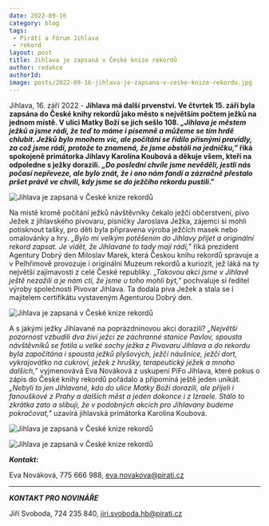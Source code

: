 ```yaml
---
date: 2022-09-16
category: blog
tags:
 - Piráti a Fórum Jihlava
 - rekord
layout: post
title: Jihlava je zapsaná v České knize rekordů
author: redakce
authorId: 
image: posts/2022-09-16-jihlava-je-zapsana-v-ceske-knize-rekordu.jpg
---
```


Jihlava, 16. září 2022 - **Jihlava má další prvenství. Ve čtvrtek 15. září byla zapsána do České knihy rekordů jako město s největším počtem ježků na jednom místě. V ulici Matky Boží se jich sešlo 108. *„Jihlava je městem ježků a jsme rádi, že teď to máme i písemně a můžeme se tím hrdě chlubit. Ježků bylo mnohem víc, ale počítání se řídilo přísnými pravidly, za což jsme rádi, protože to znamená, že jsme obstáli na jedničku,”* říká spokojeně primátorka Jihlavy Karolína Koubová a děkuje všem, kteří na odpoledne s ježky dorazili. *„Do poslední chvíle jsme nevěděli, jestli nás počasí nepřeveze, ale bylo znát, že i ono nám fandí a zázračně přestalo pršet právě ve chvíli, kdy jsme se do ježčího rekordu pustili*.”**

![Jihlava je zapsaná v České knize rekordů](https://a.pirati.cz/vysocina/img/posts/2022-09-16-jihlava-je-zapsana-v-ceske-knize-rekordu-II.jpg)

Na místě kromě počítání ježků návštěvníky čekalo ježčí občerstvení, pivo Ježek z jihlavského pivovaru, písničky Jaroslava Ježka, zájemci si mohli potisknout tašky, pro děti byla připravena výroba ježčích masek nebo omalovánky a hry. *„Bylo mi velkým potěšením do Jihlavy přijet a originální rekord zapsat. Je vidět, že Jihlavané to tady mají rádi,”* říká prezident Agentury Dobrý den Miloslav Marek, která Českou knihu rekordů spravuje a v Pelhřimově provozuje i originální Muzeum rekordů a kuriozit, jež láká na ty největší zajímavosti z celé České republiky. *„Takovou akci jsme v Jihlavě ještě nezažili a je nám ctí, že jsme u toho mohli být,”* pochvaluje si ředitel výroby společnosti Pivovar Jihlava. Ta dodala piva Ježek a stala se i majitelem certifikátu vystaveným Agenturou Dobrý den.

![Jihlava je zapsaná v České knize rekordů](https://a.pirati.cz/vysocina/img/posts/2022-09-16-jihlava-je-zapsana-v-ceske-knize-rekordu-III.jpg)

A s jakými ježky Jihlavané na poprázdninovou akci dorazili? *„Největší pozornost vzbudili dva živí ježci ze záchranné stanice Pavlov, spousta návštěvníků se fotila u velké sochy ježka z Pivovaru Jihlava a do rekordu byla započítána i spousta ježků plyšových, ježčí náušnice, ježčí dort, vykrajovátko na cukroví, ježek z hrušky, terapeutický ježek a mnoho dalších,”* vyjmenovává Eva Nováková z uskupení PiFo Jihlava, které pokus o zápis do České knihy rekordů pořádalo a připomíná ještě jeden unikát. *„Nebyli to jen Jihlavané, kdo do ulice Matky Boží dorazili, ale přijeli i fanouškové z Prahy a dalších měst a jeden dokonce i z Izraele. Stálo to zkrátka zato a slibuji, že v podobných akcích pro Jihlavany budeme pokračovat,”* uzavírá jihlavská primátorka Karolína Koubová.

![Jihlava je zapsaná v České knize rekordů](https://a.pirati.cz/vysocina/img/posts/2022-09-16-jihlava-je-zapsana-v-ceske-knize-rekordu-V.jpg)

![Jihlava je zapsaná v České knize rekordů](https://a.pirati.cz/vysocina/img/posts/2022-09-16-jihlava-je-zapsana-v-ceske-knize-rekordu-IV.jpg)

***Kontakt:***

Eva Nováková, 775 666 988, eva.novakova@pirati.cz


---

***KONTAKT PRO NOVINÁŘE*** 

Jiří Svoboda, 724 235 840, <jiri.svoboda.hb@pirati.cz>
